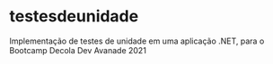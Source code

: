 # testesdeunidade
Implementação de testes de unidade em uma aplicação .NET, para o Bootcamp Decola Dev Avanade 2021
